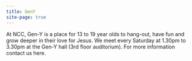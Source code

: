 ```yaml
---
title: GenY
site-page: true
---
```

At NCC, Gen-Y is a place for 13 to 19 year olds to hang-out, have fun and grow deeper in their love for Jesus. We meet every Saturday at 1.30pm to 3.30pm at the Gen-Y hall (3rd floor auditorium). For more information contact us here.